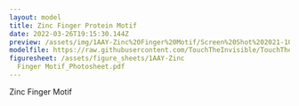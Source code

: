 ```yaml
---
layout: model
title: Zinc Finger Protein Motif
date: 2022-03-26T19:15:30.144Z
preview: /assets/img/1AAY-Zinc%20Finger%20Motif/Screen%20Shot%202021-10-20%20at%2010.46.11%20PM.png
modelfile: https://raw.githubusercontent.com/TouchTheInvisible/TouchTheInvisible.github.io/master/assets/models/1AAY-Zinc%20Finger%20Motif/1AAY%20ZincFinger%20Colored%20Ribbon%20NoSurface%20DNA%20SolidSurface.dae
figuresheet: /assets/figure_sheets/1AAY-Zinc
  Finger Motif_Photosheet.pdf
---
```

Zinc Finger Motif